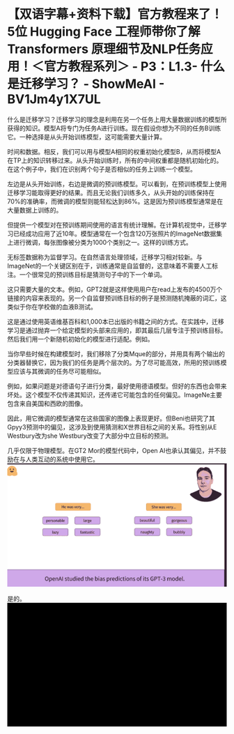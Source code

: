 # 【双语字幕+资料下载】官方教程来了！5位 Hugging Face 工程师带你了解 Transformers 原理细节及NLP任务应用！＜官方教程系列＞ - P3：L1.3- 什么是迁移学习？ - ShowMeAI - BV1Jm4y1X7UL

什么是迁移学习？迁移学习的理念是利用在另一个任务上用大量数据训练的模型所获得的知识。模型A将专门为任务A进行训练。现在假设你想为不同的任务B训练它。一种选择是从头开始训练模型，这可能需要大量计算。

时间和数据。相反，我们可以用与模型A相同的权重初始化模型B，从而将模型A在TP上的知识转移过来。从头开始训练时，所有的中间权重都是随机初始化的。在这个例子中，我们在识别两个句子是否相似的任务上训练一个模型。

左边是从头开始训练，右边是微调的预训练模型。可以看到，在预训练模型上使用迁移学习能取得更好的结果。而且无论我们训练多久，从头开始的训练保持在70%的准确率，而微调的模型则能轻松达到86%。这是因为预训练模型通常是在大量数据上训练的。

但提供一个模型对在预训练期间使用的语言有统计理解。在计算机视觉中，迁移学习已经成功应用了近10年。模型通常在一个包含120万张照片的ImageNet数据集上进行微调，每张图像被分类为1000个类别之一。这样的训练方式。

无标签数据称为监督学习。在自然语言处理领域，迁移学习相对较新。与ImageNet的一个关键区别在于，训练通常是自监督的，这意味着不需要人工标注。一个很常见的预训练目标是猜测句子中的下一个单词。

这只需要大量的文本。例如，GPT2就是这样使用用户在read上发布的4500万个链接的内容来表现的。另一个自监督预训练目标的例子是预测随机掩蔽的词汇，这类似于你在学校做的血液B测试。

这是通过使用英语维基百科和1,000本已出版的书籍之间的方式。在实践中，迁移学习是通过抛弃一个给定模型的头部来应用的，即其最后几层专注于预训练目标。然后我们用一个新随机初始化的模型进行适配。例如。

当你早些时候在构建模型时，我们移除了分类Mque的部分，并用具有两个输出的分类器替换它，因为我们的任务是两个层次的。为了尽可能高效，所用的预训练模型应该与其微调的任务尽可能相似。

例如，如果问题是对德语句子进行分类，最好使用德语模型。但好的东西也会带来坏处。这个模型不仅传递其知识，还传递它可能包含的任何偏见。ImageNe主要包含来自美国和西欧的图像。

因此，用它微调的模型通常在这些国家的图像上表现更好。但Beni也研究了其Gpyy3预测中的偏见，这涉及到使用猜测和X世界目标之间的关系。将性别从E Westbury改为she Westbury改变了大部分中立目标的预测。

几乎仅限于物理模型。在GT2 Mor的模型代码中，Open AI也承认其偏见，并不鼓励在与人类互动的系统中使用它。![](img/d4c722df1d794b9f140ba25884ae87c9_1.png)

是的。![](img/d4c722df1d794b9f140ba25884ae87c9_3.png)
